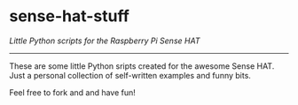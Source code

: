 # sense-hat-stuff
*Little Python scripts for the Raspberry Pi Sense HAT*

---

These are some little Python sripts created for the awesome Sense HAT. Just a personal collection of self-written examples and funny bits. 

Feel free to fork and and have fun!
